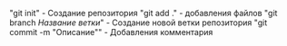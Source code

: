 "git init" - Создание репозитория
"git add ." - добавления файлов
"git branch _Название ветки_" - Создание новой ветки репозитория
"git commit -m "Описание"" - Добавления комментария